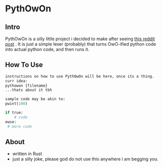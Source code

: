# PythOwOn


## Intro
PythOwOn is a silly little project i decided to make after seeing [this reddit post](https://www.reddit.com/r/ProgrammerHumor/comments/vkkyyv/say_hello_to_pythowo_make_sure_to_treat_her_well/) . It is just a simple lexer  (probably) that turns OwO-ified python code into actual python code, and then runs it.

## How To Use 
```python
instructions on how to use PythOwOn will be here, once its a thing.
curr idea:
pythowon {filename}
...thats about it tbh

sample code may be akin to:
pwint(100)

if true:
    # code
ewse: 
 # more code
```
## About
- written in Rust
- just a silly joke, please god do not use this anywhere i am begging you. 